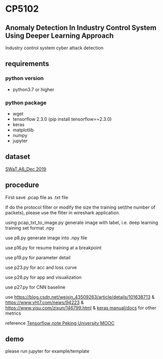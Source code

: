 # CP5102
## Anomaly Detection In Industry Control System Using Deeper Learning Approach
Industry control system cyber attack detection

## requirements
### python version
- python3.7 or higher

### python package
- wget
- tensorflow 2.3.0 (pip install tensorflow==2.3.0)
- keras
- matplotlib
- numpy
- jupyter

## dataset
[SWaT.A6_Dec 2019](https://itrust.sutd.edu.sg/itrust-labs_datasets/dataset_info/)

## procedure
First save .pcap file as .txt file

If do the protocol filter or modify the size the training set(the number of packets), please use the fliter in wireshark application.

using pcap_txt_to_image.py generate image with label, i.e. deep learning training set format .npy

use p8.py generate image into .npy file

use p16.py for resume training at a breakpoint

use p19.py for parameter detail

use p23.py for acc and loss curve

use p28.py for app and visualization

use p27.py for CNN baseline

use <https://blog.csdn.net/weixin_43509263/article/details/101638713> & <https://www.yht7.com/news/94223> & <https://www.yisu.com/zixun/146799.html> & [keras manual/docs](https://keras.io/zh/metrics/) for other metrics

reference [Tensorflow note Peking University MOOC](https://github.com/cj0012/AI-Practice-Tensorflow-Notes)

## demo
please run jupyter for example/template

